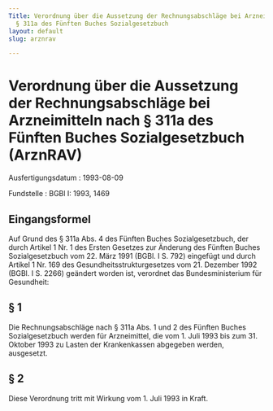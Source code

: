 ```yaml
---
Title: Verordnung über die Aussetzung der Rechnungsabschläge bei Arzneimitteln nach
  § 311a des Fünften Buches Sozialgesetzbuch
layout: default
slug: arznrav

---
```


# Verordnung über die Aussetzung der Rechnungsabschläge bei Arzneimitteln nach § 311a des Fünften Buches Sozialgesetzbuch (ArznRAV)

Ausfertigungsdatum
:   1993-08-09

Fundstelle
:   BGBl I: 1993, 1469



## Eingangsformel

Auf Grund des § 311a Abs. 4 des Fünften Buches Sozialgesetzbuch, der
durch Artikel 1 Nr. 1 des Ersten Gesetzes zur Änderung des Fünften
Buches Sozialgesetzbuch vom 22. März 1991 (BGBl. I S. 792) eingefügt
und durch Artikel 1 Nr. 169 des Gesundheitsstrukturgesetzes vom 21.
Dezember 1992 (BGBl. I S. 2266) geändert worden ist, verordnet das
Bundesministerium für Gesundheit:


## § 1

Die Rechnungsabschläge nach § 311a Abs. 1 und 2 des Fünften Buches
Sozialgesetzbuch werden für Arzneimittel, die vom 1. Juli 1993 bis zum
31\. Oktober 1993 zu Lasten der Krankenkassen abgegeben werden,
ausgesetzt.


## § 2

Diese Verordnung tritt mit Wirkung vom 1. Juli 1993 in Kraft.

